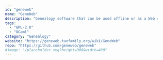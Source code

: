 ```yaml
---
id: "geneweb"
name: "GeneWeb"
description: "Genealogy software that can be used offline or as a Web service."
tags:
  - "GPL-2.0"
  - "OCaml"
category: "Genealogy"
website: "https://geneweb.tuxfamily.org/wiki/GeneWeb"
repo: "https://github.com/geneweb/geneweb"
#image: "/placeholder.svg?height=300&width=400"
---
```


